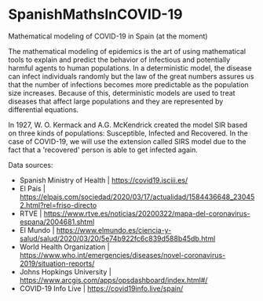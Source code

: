 # SpanishMathsInCOVID-19
Mathematical modeling of COVID-19 in Spain (at the moment)

The mathematical modeling of epidemics is the art of using mathematical tools to explain and predict the behavior of infectious and potentially harmful agents to human populations. In a deterministic model, the disease can infect individuals randomly but the law of the great numbers assures us that the number of infections becomes more predictable as the population size increases. Because of this, deterministic models are used to treat diseases that affect large populations and they are represented by differential equations.

In 1927, W. O. Kermack and A.G. McKendrick created the model SIR based on three kinds of populations: Susceptible, Infected and Recovered. In the case of COVID-19, we will use the extension called SIRS model due to the fact that a 'recovered' person is able to get infected again.

Data sources:

- Spanish Ministry of Health | https://covid19.isciii.es/
- El País | https://elpais.com/sociedad/2020/03/17/actualidad/1584436648_230452.html?rel=friso-directo
- RTVE | https://www.rtve.es/noticias/20200322/mapa-del-coronavirus-espana/2004681.shtml
- El Mundo | https://www.elmundo.es/ciencia-y-salud/salud/2020/03/20/5e74b922fc6c839d588b45db.html
- World Health Organization | https://www.who.int/emergencies/diseases/novel-coronavirus-2019/situation-reports/
- Johns Hopkings University | https://www.arcgis.com/apps/opsdashboard/index.html#/
- COVID-19 Info Live | https://covid19info.live/spain/
